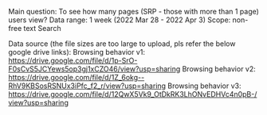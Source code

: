 Main question: To see how many pages (SRP - those with more than 1 page) users view?
Data range: 1 week (2022 Mar 28 - 2022 Apr 3)
Scope: non-free text Search

Data source (the file sizes are too large to upload, pls refer the below google drive links):
Browsing behavior v1: https://drive.google.com/file/d/1p-SrO-F0sCvS5JCYews5op3gj1xCZO46/view?usp=sharing
Browsing behavior v2: https://drive.google.com/file/d/1Z_6okg--RhV9KBSosRSNUx3iPfc_f2_r/view?usp=sharing
Browsing behavior v3: https://drive.google.com/file/d/12QwX5Vk9_OtDkRK3LhONvEDHVc4n0pB-/view?usp=sharing
